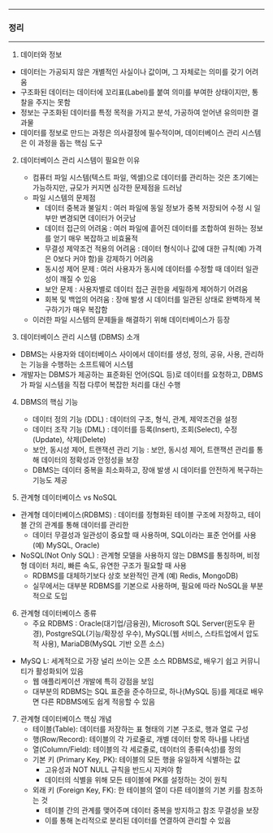 -----
### 정리
------
1. 데이터와 정보
  - 데이터는 가공되지 않은 개별적인 사실이나 값이며, 그 자체로는 의미를 갖기 어려움
  - 구조화된 데이터는 데이터에 꼬리표(Label)를 붙여 의미를 부여한 상태이지만, 통찰을 주지는 못함
  - 정보는 구조화된 데이터를 특정 목적을 가지고 분석, 가공하여 얻어낸 유의미한 결과물
  - 데이터를 정보로 만드는 과정은 의사결정에 필수적이며, 데이터베이스 관리 시스템은 이 과정을 돕는 핵심 도구

2. 데이터베이스 관리 시스템이 필요한 이유
   - 컴퓨터 파일 시스템(텍스트 파일, 엑셀)으로 데이터를 관리하는 것은 초기에는 가능하지만, 규모가 커지면 심각한 문제점을 드러남
   - 파일 시스템의 문제점
      + 데이터 중복과 불일치 : 여러 파일에 동일 정보가 중복 저장되어 수정 시 일부만 변경되면 데이터가 어긋남
      + 데이터 접근의 어려움 : 여러 파일에 흩어진 데이터를 조합하여 원하는 정보를 얻기 매우 복잡하고 비효율적
      + 무결성 제약조건 적용의 어려움 : 데이터 형식이나 값에 대한 규칙(예) 가격은 0보다 커야 함)을 강제하기 어려움
      + 동시성 제어 문제 : 여러 사용자가 동시에 데이터를 수정할 때 데이터 일관성이 깨질 수 있음
      + 보안 문제 : 사용자별로 데이터 접근 권한을 세밀하게 제어하기 어려움
      + 회복 및 백업의 어려움 : 장애 발생 시 데이터를 일관된 상태로 완벽하게 복구하기가 매우 복잡함
   -  이러한 파일 시스템의 문제들을 해결하기 위해 데이터베이스가 등장

3. 데이터베이스 관리 시스템 (DBMS) 소개
  - DBMS는 사용자와 데이터베이스 사이에서 데이터를 생성, 정의, 공유, 사용, 관리하는 기능을 수행하는 소프트웨어 시스템
  - 개발자는 DBMS가 제공하는 표준화된 언어(SQL 등)로 데이터를 요청하고, DBMS가 파일 시스템을 직접 다루어 복잡한 처리를 대신 수행

4. DBMS의 핵심 기능
   - 데이터 정의 기능 (DDL) : 데이터의 구조, 형식, 관계, 제약조건을 설정
   - 데이터 조작 기능 (DML) : 데이터를 등록(Insert), 조회(Select), 수정(Update), 삭제(Delete)
   - 보안, 동시성 제어, 트랜잭션 관리 기능 : 보안, 동시성 제어, 트랜잭션 관리를 통해 데이터의 정확성과 안정성을 보장
   - DBMS는 데이터 중복을 최소화하고, 장애 발생 시 데이터를 안전하게 복구하는 기능도 제공

5. 관계형 데이터베이스 vs NoSQL
  - 관계형 데이터베이스(RDBMS) : 데이터를 정형화된 테이블 구조에 저장하고, 테이블 간의 관계를 통해 데이터를 관리한
    + 데이터 무결성과 일관성이 중요할 때 사용하며, SQL이라는 표준 언어를 사용 (예) MySQL, Oracle)
  - NoSQL(Not Only SQL) : 관계형 모델을 사용하지 않는 DBMS를 통칭하며, 비정형 데이터 처리, 빠른 속도, 유연한 구조가 필요할 때 사용
    + RDBMS를 대체하기보다 상호 보완적인 관계 (예) Redis, MongoDB)
    + 실무에서는 대부분 RDBMS를 기본으로 사용하며, 필요에 따라 NoSQL을 부분적으로 도입

6. 관계형 데이터베이스 종류
   - 주요 RDBMS : Oracle(대기업/금융권), Microsoft SQL Server(윈도우 환경), PostgreSQL(기능/확장성 우수), MySQL(웹 서비스, 스타트업에서 압도적 사용), MariaDB(MySQL 기반 오픈 소스)
  - MySQ L: 세계적으로 가장 널리 쓰이는 오픈 소스 RDBMS로, 배우기 쉽고 커뮤니티가 활성화되어 있음
    + 웹 애플리케이션 개발에 특히 강점을 보임
    + 대부분의 RDBMS는 SQL 표준을 준수하므로, 하나(MySQL 등)를 제대로 배우면 다른 RDBMS에도 쉽게 적응할 수 있음

7. 관계형 데이터베이스 핵심 개념
   - 테이블(Table): 데이터를 저장하는 표 형태의 기본 구조로, 행과 열로 구성
   - 행(Row/Record): 테이블의 각 가로줄로, 개별 데이터 항목 하나를 나타냄
   - 열(Column/Field): 테이블의 각 세로줄로, 데이터의 종류(속성)를 정의
   - 기본 키 (Primary Key, PK): 테이블의 모든 행을 유일하게 식별하는 값
     + 고유성과 NOT NULL 규칙을 반드시 지켜야 함
     + 데이터의 식별을 위해 모든 테이블에 PK를 설정하는 것이 원칙
   - 외래 키 (Foreign Key, FK): 한 테이블의 열이 다른 테이블의 기본 키를 참조하는 것
     + 테이블 간의 관계를 맺어주며 데이터 중복을 방지하고 참조 무결성을 보장
     + 이를 통해 논리적으로 분리된 데이터를 연결하여 관리할 수 있음
